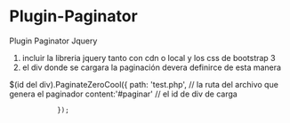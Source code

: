 # Plugin-Paginator
Plugin Paginator Jquery

1) incluir la libreria jquery tanto con cdn o local y los css de bootstrap 3
2) el div donde se cargara la paginación devera definirce de esta manera

 $(id del div).PaginateZeroCool({
                    path: 'test.php',  // la ruta del archivo que genera el paginador
                    content:'#paginar' // el id de div de carga 
                    
                });
